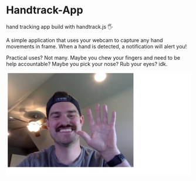 # Handtrack-App
hand tracking app build with handtrack.js 🖐️

A simple application that uses your webcam to capture any hand movements in frame. When a hand is detected, a notification will alert you! 

Practical uses? Not many. Maybe you chew your fingers and need to be help accountable? Maybe you pick your nose? Rub your eyes? idk. 

![handtrack](https://github.com/mattbhenley/Images/blob/master/handtrack2.png)
